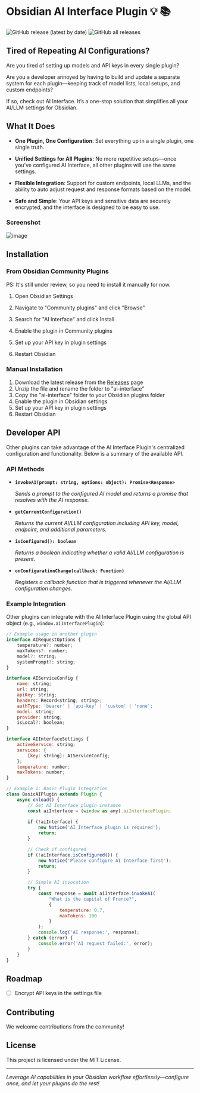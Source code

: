 # Obsidian AI Interface Plugin :bulb: :books:

![GitHub release (latest by date)](https://img.shields.io/github/v/release/HongjianTang/obsidian-ai-interface?style=for-the-badge)
![GitHub all releases](https://img.shields.io/github/downloads/HongjianTang/obsidian-ai-interface/total?style=for-the-badge)

## Tired of Repeating AI Configurations?

Are you tired of setting up models and API keys in every single plugin?

Are you a developer annoyed by having to build and update a separate system for each plugin—keeping track of model lists, local setups, and custom endpoints?

If so, check out AI Interface. It’s a one-stop solution that simplifies all your AI/LLM settings for Obsidian.

## What It Does

- **One Plugin, One Configuration**: Set everything up in a single plugin, one single truth.

- **Unified Settings for All Plugins**: No more repetitive setups—once you've configured AI Interface, all other plugins will use the same settings.

- **Flexible Integration**: Support for custom endpoints, local LLMs, and the ability to auto adjust request and response formats based on the model.

- **Safe and Simple**: Your API keys and sensitive data are securely encrypted, and the interface is designed to be easy to use.

### Screenshot

![image](https://github.com/user-attachments/assets/8f08f513-4c07-4e53-9946-6174cd8a65cc)

## Installation

### From Obsidian Community Plugins

PS: It's still under review, so you need to install it manually for now.

1. Open Obsidian Settings
2. Navigate to "Community plugins" and click "Browse"
3. Search for "AI Interface" and click Install
4. Enable the plugin in Community plugins
5. Set up your API key in plugin settings

6. Restart Obsidian

### Manual Installation

1. Download the latest release from the [Releases](https://github.com/HongjianTang/obsidian-ai-interface/releases) page
2. Unzip the file and rename the folder to "ai-interface"
3. Copy the "ai-interface" folder to your Obsidian plugins folder
4. Enable the plugin in Obsidian settings
5. Set up your API key in plugin settings
6. Restart Obsidian

## Developer API

Other plugins can take advantage of the AI Interface Plugin's centralized configuration and functionality. Below is a summary of the available API.

### API Methods

- **`invokeAI(prompt: string, options: object): Promise<Response>`**
    
    *Sends a prompt to the configured AI model and returns a promise that resolves with the AI response.*

- **`getCurrentConfiguration()`**
    
    *Returns the current AI/LLM configuration including API key, model, endpoint, and additional parameters.*
    
- **`isConfigured(): boolean`**
    
    *Returns a boolean indicating whether a valid AI/LLM configuration is present.*

- **`onConfigurationChange(callback: Function)`**
    
    *Registers a callback function that is triggered whenever the AI/LLM configuration changes.*

### Example Integration

Other plugins can integrate with the AI Interface Plugin using the global API object (e.g., `window.aiInterfacePlugin`):

```jsx
// Example usage in another plugin
interface AIRequestOptions {
    temperature?: number;
    maxTokens?: number;
    model?: string;
    systemPrompt?: string;
}

interface AIServiceConfig {
    name: string;
    url: string;
    apiKey: string;
    headers: Record<string, string>;
    authType: 'bearer' | 'api-key' | 'custom' | 'none';
    model: string;
    provider: string;
    isLocal?: boolean;
}

interface AIInterfaceSettings {
    activeService: string;
    services: {
        [key: string]: AIServiceConfig;
    };
    temperature: number;
    maxTokens: number;
}

// Example 1: Basic Plugin Integration
class BasicAIPlugin extends Plugin {
    async onload() {
        // Get AI Interface plugin instance
        const aiInterface = (window as any).aiInterfacePlugin;
        
        if (!aiInterface) {
            new Notice('AI Interface plugin is required');
            return;
        }

        // Check if configured
        if (!aiInterface.isConfigured()) {
            new Notice('Please configure AI Interface first');
            return;
        }

        // Simple AI invocation
        try {
            const response = await aiInterface.invokeAI(
                "What is the capital of France?",
                {
                    temperature: 0.7,
                    maxTokens: 100
                }
            );
            console.log('AI response:', response);
        } catch (error) {
            console.error('AI request failed:', error);
        }
    }
}
```
## Roadmap

- [ ] Encrypt API keys in the settings file

## Contributing

We welcome contributions from the community!

## License

This project is licensed under the MIT License.

---

*Leverage AI capabilities in your Obsidian workflow effortlessly—configure once, and let your plugins do the rest!*
